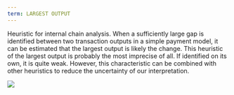 ```yaml
---
term: LARGEST OUTPUT
---
```


Heuristic for internal chain analysis. When a sufficiently large gap is identified between two transaction outputs in a simple payment model, it can be estimated that the largest output is likely the change. This heuristic of the largest output is probably the most imprecise of all. If identified on its own, it is quite weak. However, this characteristic can be combined with other heuristics to reduce the uncertainty of our interpretation.

![](../../dictionnaire/assets/12.webp)